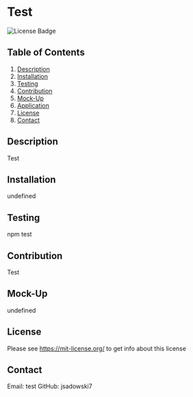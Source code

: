 # Test
![License Badge](https://shields.io/badge/license-MIT-green)
## Table of Contents
1. [Description](#description)
2. [Installation](#installation)
3. [Testing](#testing)
4. [Contribution](#contribution)
5. [Mock-Up](#mock-Up)
6. [Application](#application)
7. [License](#license)
8. [Contact](#contact)

## Description
Test

## Installation
undefined

## Testing
npm test

## Contribution
Test

## Mock-Up
undefined

## License
Please see https://mit-license.org/ to get info about this license


## Contact
Email: test
GitHub: jsadowski7

